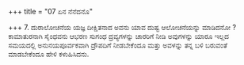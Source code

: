 +++
title = "07 ಏನ ನೆನೆದನೊ"

+++
7. ದುರಾಲೋಚನೆಯ ಯಜ್ಞ ದೀಕ್ಷಿತನಾದ ಅವನು ಯಾವ ದುಷ್ಟ ಆಲೋಚನೆಯನ್ನು ಮಾಡಿದನೋ ? ಕಾಮಾತುರನಾಗಿ ಸೈಂಧವನು ಆಭರಣ ಸುಗಂಧ ದ್ರವ್ಯಗಳನ್ನು ಚಾರರಿಗೆ ನೀಡಿ ಅವುಗಳನ್ನು ಯಾರೂ ಇಲ್ಲದ ಸಮಯದಲ್ಲಿ ಅನುನಯಪೂರ್ವಕವಾಗಿ ದ್ರೌಪದಿಗೆ ನೀಡಬೇಕೆಂದೂ  ಮತ್ತು ಅವಳನ್ನು ತನ್ನ ಬಳಿ ಬರುವಂತೆ ಮಾಡಬೇಕೆಂದೂ  ಹೇಳಿ ಕಳುಹಿಸಿದನು.